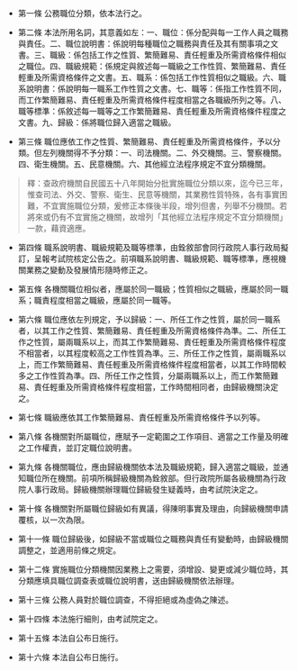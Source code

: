 * 第一條 公務職位分類，依本法行之。

* 第二條 本法所用名詞，其意義如左：一、職位：係分配與每一工作人員之職務與責任。二、職位說明書：係說明每種職位之職務與責任及其有關事項之文書。三、職級：係包括工作之性質、繁簡難易、責任輕重及所需資格條件相似之職位。四、職級規範：係規定與敘述每一職級之工作性質、繁簡難易、責任輕重及所需資格條件之文書。五、職系：係包括工作性質相似之職級。六、職系說明書：係說明每一職系工作性質之文書。七、職等：係指工作性質不同，而工作繁簡難易、責任輕重及所需資格條件程度相當之各職級所列之等。八、職等標準：係敘述每一職等之工作繁簡難易、責任輕重及所需資格條件程度之文書。九、歸級：係將職位歸入適當之職級。

* 第三條 職位應依工作之性質、繁簡難易、責任輕重及所需資格條件，予以分類。但左列機關得不予分類：一、司法機關。二、外交機關。三、警察機關。四、衛生機關。五、民意機關。六、其他經立法程序規定不宜分類機關。

> 釋：查政府機關自民國五十八年開始分批實施職位分類以來，迄今已三年，惟查司法、外交、警察、衛生、民意等機關，其業務性質特殊，各有事實困難，不宜實施職位分類，爰修正本條後半段，增列但書，列舉不分機關。若將來或仍有不宜實施之機關，故增列「其他經立法程序規定不宜分類機關」一款，藉資適應。

* 第四條 職系說明書、職級規範及職等標準，由銓敘部會同行政院人事行政局擬訂，呈報考試院核定公告之。前項職系說明書、職級規範、職等標準，應視機關業務之變動及發展情形隨時修正之。

* 第五條 各機關職位相似者，應屬於同一職級；性質相似之職級，應屬於同一職系；職責程度相當之職級，應屬於同一職等。

* 第六條 職位應依左列規定，予以歸級：一、所任工作之性質，屬於同一職系者，以其工作之性質、繁簡難易、責任輕重及所需資格條件為準。二、所任工作之性質，屬兩職系以上，而其工作繁簡難易、責任輕重及所需資格條件程度不相當者，以其程度較高之工作性質為準。三、所任工作之性質，屬兩職系以上，而工作繁簡難易、責任輕重及所需資格條件程度相當者，以其工作時間較多之工作性質為準。四、所任工作之性質，分屬兩職系以上，而工作繁簡難易、責任輕重及所需資格條件程度相當，工作時間相同者，由歸級機關決定之。

* 第七條 職級應依其工作繁簡難易、責任輕重及所需資格條件予以列等。

* 第八條 各機關對所屬職位，應賦予一定範圍之工作項目、適當之工作量及明確之工作權責，並訂定職位說明書。

* 第九條 各機關職位，應由歸級機關依本法及職級規範，歸入適當之職級，並通知職位所在機關。前項所稱歸級機關為銓敘部。但行政院所屬各級機關為行政院人事行政局。歸級機關辦理職位歸級發生疑義時，由考試院決定之。

* 第十條 各機關對所屬職位歸級如有異議，得陳明事實及理由，向歸級機關申請覆核，以一次為限。

* 第十一條 職位歸級後，如歸級不當或職位之職務與責任有變動時，由歸級機關調整之，並適用前條之規定。

* 第十二條 實施職位分類機關因業務上之需要，須增設、變更或減少職位時，其分類應填具職位調查表或職位說明書，送由歸級機關依法辦理。

* 第十三條 公務人員對於職位調查，不得拒絕或為虛偽之陳述。

* 第十四條 本法施行細則，由考試院定之。

* 第十五條 本法自公布日施行。

* 第十六條 本法自公布日施行。

